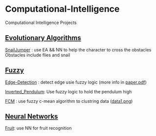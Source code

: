 # Computational-Intelligence
Computational Intelligence Projects

## [Evolutionary Algorithms](https://github.com/amirrezarajabi/computational-intelligence/tree/main/Evolutionary-Projects)
[SnailJumper](https://github.com/amirrezarajabi/computational-intelligence/tree/main/Evolutionary-Projects/SnailJumper) : use EA && NN to help the character to cross the obstacles Obstacles include flies and snail

## [Fuzzy](https://github.com/amirrezarajabi/computational-intelligence/tree/main/Fuzzy-Projects)
[Edge-Detection](https://github.com/amirrezarajabi/computational-intelligence/tree/main/Fuzzy-Projects/Edge-Detection) : detect edge usie fuzzy logic (more info in [paper.pdf](https://github.com/amirrezarajabi/computational-intelligence/blob/main/Fuzzy-Projects/Edge-Detection/paper.pdf))

[Inverted_Pendulum](https://github.com/amirrezarajabi/computational-intelligence/tree/main/Fuzzy-Projects/Inverted_Pendulum): Use fuzzy logic to hold the pendulum high

[FCM](https://github.com/amirrezarajabi/computational-intelligence/tree/main/Fuzzy-Projects/Fuzzy-CMean) : use fuzzy c-mean algorithm to clustring data ([data1.png](https://github.com/amirrezarajabi/computational-intelligence/tree/main/Fuzzy-Projects/Fuzzy-CMean/pic/data1.png))

## [Neural Networks](https://github.com/amirrezarajabi/computational-intelligence/tree/main/Neural-Network-Projects)
[Fruit](https://github.com/amirrezarajabi/computational-intelligence/tree/main/Neural-Network-Projects/Fruit): use NN for fruit recognition
